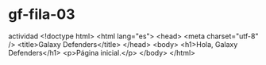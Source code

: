 # gf-fila-03
actividad
&lt;!doctype html&gt;
&lt;html lang=&quot;es&quot;&gt;
&lt;head&gt;
&lt;meta charset=&quot;utf-8&quot; /&gt;
&lt;title&gt;Galaxy Defenders&lt;/title&gt;
&lt;/head&gt;
&lt;body&gt;
&lt;h1&gt;Hola, Galaxy Defenders&lt;/h1&gt;
&lt;p&gt;Página inicial.&lt;/p&gt;
&lt;/body&gt;
&lt;/html&gt;
